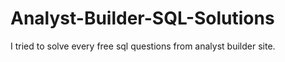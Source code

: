 # Analyst-Builder-SQL-Solutions
I tried to solve every free sql questions from analyst builder site.
